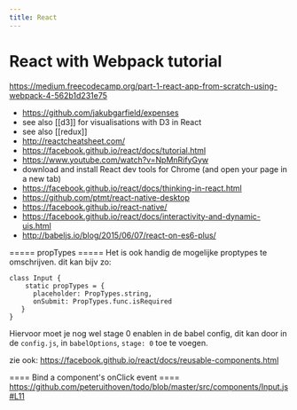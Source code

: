 ```yaml
---
title: React
---
```


# React with Webpack tutorial
https://medium.freecodecamp.org/part-1-react-app-from-scratch-using-webpack-4-562b1d231e75

* <https://github.com/jakubgarfield/expenses>
* see also [[d3]] for visualisations with D3 in React
* see also [[redux]]
* <http://reactcheatsheet.com/>
* <https://facebook.github.io/react/docs/tutorial.html>
* <https://www.youtube.com/watch?v=NpMnRifyGyw>
* download and install React dev tools for Chrome (and open your page in a new tab)
* <https://facebook.github.io/react/docs/thinking-in-react.html>
* <https://github.com/ptmt/react-native-desktop>
* <https://facebook.github.io/react-native/>
* <https://facebook.github.io/react/docs/interactivity-and-dynamic-uis.html>
* <http://babeljs.io/blog/2015/06/07/react-on-es6-plus/>

===== propTypes =====
Het is ook handig de mogelijke proptypes te omschrijven. dit kan bijv zo:
```
class Input {
    static propTypes = {
      placeholder: PropTypes.string,
      onSubmit: PropTypes.func.isRequired
   }
}
```
Hiervoor moet je nog wel stage 0 enablen in de babel config, dit kan door in de `config.js`, in `babelOptions`, `stage: 0` toe te voegen.

zie ook: <https://facebook.github.io/react/docs/reusable-components.html>

==== Bind a component's onClick event ====
<https://github.com/peteruithoven/todo/blob/master/src/components/Input.js#L11>
